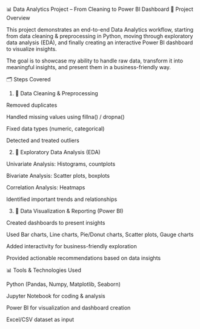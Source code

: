 📊 Data Analytics Project – From Cleaning to Power BI Dashboard
📌 Project Overview

This project demonstrates an end-to-end Data Analytics workflow, starting from data cleaning & preprocessing in Python, moving through exploratory data analysis (EDA), and finally creating an interactive Power BI dashboard to visualize insights.

The goal is to showcase my ability to handle raw data, transform it into meaningful insights, and present them in a business-friendly way.

🗂️ Steps Covered
1. 🔹 Data Cleaning & Preprocessing

Removed duplicates

Handled missing values using fillna() / dropna()

Fixed data types (numeric, categorical)

Detected and treated outliers

2. 🔹 Exploratory Data Analysis (EDA)

Univariate Analysis: Histograms, countplots

Bivariate Analysis: Scatter plots, boxplots

Correlation Analysis: Heatmaps

Identified important trends and relationships

3. 🔹 Data Visualization & Reporting (Power BI)

Created dashboards to present insights

Used Bar charts, Line charts, Pie/Donut charts, Scatter plots, Gauge charts

Added interactivity for business-friendly exploration

Provided actionable recommendations based on data insights

📊 Tools & Technologies Used

Python (Pandas, Numpy, Matplotlib, Seaborn)

Jupyter Notebook for coding & analysis

Power BI for visualization and dashboard creation

Excel/CSV dataset as input
